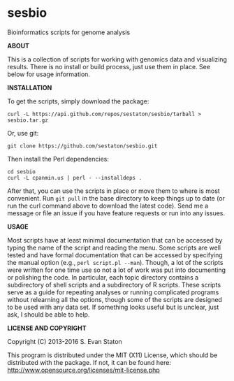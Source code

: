 sesbio
======

Bioinformatics scripts for genome analysis

**ABOUT**

This is a collection of scripts for working with genomics data and visualizing results. There is no install or build process, just use them in place. See below for usage information.

**INSTALLATION**

To get the scripts, simply download the package:

    curl -L https://api.github.com/repos/sestaton/sesbio/tarball > sesbio.tar.gz

Or, use git:

    git clone https://github.com/sestaton/sesbio.git

Then install the Perl dependencies:

    cd sesbio
    curl -L cpanmin.us | perl - --installdeps .

After that, you can use the scripts in place or move them to where is most convenient. Run `git pull` in the base directory to keep things up to date (or run the curl command above to download the latest code). Send me a message or file an issue if you have feature requests or run into any issues.

**USAGE**

Most scripts have at least minimal documentation that can be accessed by typing the name of the script and reading the menu. Some scripts are well tested and have formal documentation that can be accessed by specifying the manual option (e.g., `perl script.pl --man`). Though, a lot of the scripts were written for one time use so not a lot of work was put into documenting or polishing the code. In particular, each topic directory contains a subdirectory of shell scripts and a subdirectory of R scripts. These scripts serve as a guide for repeating analyses or running complicated programs without relearning all the options, though some of the scripts are designed to be used with any data set. If something looks useful but is unclear, just ask, I should be able to help.

**LICENSE AND COPYRIGHT**

Copyright (C) 2013-2016 S. Evan Staton

This program is distributed under the MIT (X11) License, which should be distributed with the package. 
If not, it can be found here: http://www.opensource.org/licenses/mit-license.php
